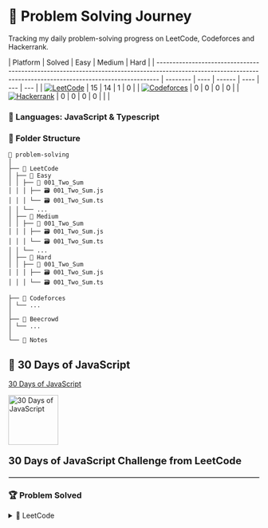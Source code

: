 # 🚀 Problem Solving Journey

Tracking my daily problem-solving progress on LeetCode, Codeforces and Hackerrank.

| Platform                                                                                                                                                      | Solved   | Easy | Medium | Hard |
| ------------------------------------------------------------------------------------------------------------------------------------------------------------- | -------- | ---- | ------ | ---- | --- | --- |
| [![LeetCode](https://img.shields.io/badge/LeetCode-000000?style=for-the-badge&logo=leetcode&logoColor=white)](https://leetcode.com/u/shipon-hossen-raju/)     | 15       | 14   | 1      | 0    |
| [![Codeforces](https://img.shields.io/badge/Codeforces-000000?style=for-the-badge&logo=codeforces&logoColor=white)](https://codeforces.com/profile/username/) | 0        | 0    | 0      | 0    |
| [![Hackerrank](https://img.shields.io/badge/Hackerrank-000000?style=for-the-badge&logo=hackerrank&logoColor=white)](https://www.hackerrank.com/username/)     | 0        | 0    | 0      | 0    |
| <!--                                                                                                                                                          | \* Total | 15   | 14     | 1    | 0   | --> |

### 🧠 Languages: JavaScript & Typescript

### 📁 Folder Structure

```
📁 problem-solving
│
├── 📁 LeetCode
│ ├── 📁 Easy
│ │ ├── 📁 001_Two_Sum
│ │ │ ├── 🗃️ 001_Two_Sum.js
│ │ │ └── 🗃️ 001_Two_Sum.ts
│ │ └── ...
│ ├── 📁 Medium
│ │ ├── 📁 001_Two_Sum
│ │ │ ├── 🗃️ 001_Two_Sum.js
│ │ │ └── 🗃️ 001_Two_Sum.ts
│ │ └── ...
│ ├── 📁 Hard
│ │ ├── 📁 001_Two_Sum
│ │ │ ├── 🗃️ 001_Two_Sum.js
│ │ │ └── 🗃️ 001_Two_Sum.ts

├── 📁 Codeforces
│ └── ...
│
├── 📁 Beecrowd
│ └── ...
│
└── 📁 Notes
```

## 🚀 30 Days of JavaScript

[30 Days of JavaScript](https://leetcode.com/studyplan/30-days-of-javascript)

<div style="">
<img src="https://assets.leetcode.com/static_assets/others/JS_30_-_240x240.png" alt="30 Days of JavaScript" style="width: 100px; height: 100px;"> 
 <p style="font-size: 20px; font-weight: bold;"> 30 Days of JavaScript Challenge from LeetCode </p>
 <div>

<hr style="border: 1px solid #ccc; margin: 20px 0;">

### 🏆 Problem Solved

<!-- Collapse the folder structure -->
<details>
   <summary>📁 LeetCode</summary>
   <ul>
      <li>📁 Easy</li>
        <ol>
         <li>
            <a href="/leetcode/Easy/001_Two_Sum" > 🗃️ 001_Two_Sum </a>
         </li>
         <li>
            <a href="/leetcode/Easy/009_Palindrome_Number" > 🗃️ 009_Palindrome_Number </a>
         </li>
         <li>
            <a href="/leetcode/Easy/014_Longest_Common_Prefix" > 🗃️ 014_Longest_Common_Prefix </a>
         </li>
         <li>
            <a href="/leetcode/Easy/2667_Create_Hello_World_Function" > 🗃️ 2667_Create_Hello_World_Function </a>
         </li>
         <li>
            <a href="/leetcode/Easy/2620_Counter" > 🗃️ 2620_Counter - 🔃 PENDING </a>
         </li>
         <li>
            <a href="/leetcode/Easy/2704_To_Be_Or_Not_To_Be" > 🗃️ 2704_To_Be_Or_Not_To_Be </a>
         </li>
         <li>
            <a href="/leetcode/Easy/2665_Counter_II" > 🗃️ 2665_Counter_II </a>
         </li>
         <li>
            <a href="/leetcode/Easy/2635_Apply_Transform_Over_Each_Element_in_Array" > 🗃️ 2635_Apply_Transform_Over_Each_Element_in_Array - 🔃 PENDING </a>
         </li>
         <li>
            <a href="/leetcode/Easy/2634_Filter_Elements_from_Array" > 🗃️ 2634_Filter_Elements_from_Array </a>
         </li>
         <li>
            <a href="/leetcode/Easy/2629_Function_Composition" > 🗃️ 2629_Function_Composition </a>
         </li>
         <li>
            <a href="/leetcode/Easy/217_Contains_Duplicate" > 🗃️ 217_Contains_Duplicate </a>
         </li>
         <li>
            <a href="/leetcode/Easy/2703_Return_Length_of_Arguments_Passed" > 🗃️ 2703_Return_Length_of_Arguments_Passed </a>
         </li>
         <li>
            <a href="/leetcode/Easy/2666_Allow_One_Function_Call" > 🗃️ 2666_Allow_One_Function_Call - 🔃 Pending </a>
         </li>
         <li>
            <a href="/leetcode/Easy/2626_Array_Reduce_Transformation" > 🗃️ 2626_Array_Reduce_Transformation </a>
         </li>
         <li>
            <a href="/leetcode/Easy/2621_Sleep" > 🗃️ 2621_Sleep </a>
         </li>
         <li>
            <a href="/leetcode/Easy/2715_Timeout_Cancellation" > 🗃️ 2715_Timeout_Cancellation </a>
         </li>
         <li>
            <a href="/leetcode/Easy/2723_Add_Two_Promises" > 🗃️ 2723_Add_Two_Promises </a>
         </li>
        </ol>
      <li>📁 Medium</li>
        <ol>
         <li>
            <a href="/leetcode/Easy/2623_Memoize" > 🗃️ 2623_Memoize </a>
         </li>
        </ol>
      <li>📁 Hard</li>
   </ul>
</details>
